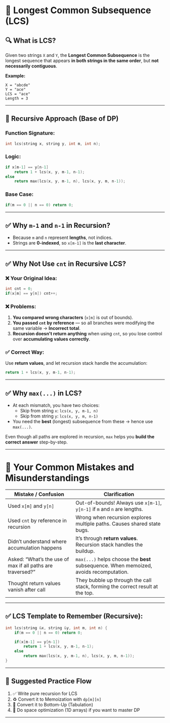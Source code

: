 # 📜 Longest Common Subsequence (LCS) 

## 🔍 What is LCS?

Given two strings `X` and `Y`, the **Longest Common Subsequence** is the longest sequence that appears **in both strings in the same order**, but **not necessarily contiguous**.

**Example:**
```
X = "abcde"
Y = "ace"
LCS = "ace"
Length = 3
```

---

## 🧠 Recursive Approach (Base of DP)

### Function Signature:
```cpp
int lcs(string x, string y, int m, int n);
```

### Logic:
```cpp
if x[m-1] == y[n-1]
    return 1 + lcs(x, y, m-1, n-1);
else
    return max(lcs(x, y, m-1, n), lcs(x, y, m, n-1));
```

### Base Case:
```cpp
if(m == 0 || n == 0) return 0;
```

---

## ✅ Why `m-1` and `n-1` in Recursion?

- Because `m` and `n` represent **lengths**, not indices.
- Strings are **0-indexed**, so `x[m-1]` is the **last character**.

---

## ✅ Why Not Use `cnt` in Recursive LCS?

### ❌ Your Original Idea:
```cpp
int cnt = 0;
if(x[m] == y[n]) cnt++;
```

### ❌ Problems:
1. **You compared wrong characters** (`x[m]` is out of bounds).
2. **You passed `cnt` by reference** — so all branches were modifying the same variable → **Incorrect total**.
3. **Recursion doesn't return anything** when using `cnt`, so you lose control over **accumulating values correctly**.

### ✅ Correct Way:
Use **return values**, and let recursion stack handle the accumulation:
```cpp
return 1 + lcs(x, y, m-1, n-1);
```

---

## ✅ Why `max(...)` in LCS?

- At each mismatch, you have two choices:
  - Skip from string `x`: `lcs(x, y, m-1, n)`
  - Skip from string `y`: `lcs(x, y, m, n-1)`
- You need the **best** (longest) subsequence from these → hence use `max(...)`.

Even though all paths are explored in recursion, `max` helps you **build the correct answer** step-by-step.

---

# 📌 Your Common Mistakes and Misunderstandings

| Mistake / Confusion                            | Clarification                                                                 |
|------------------------------------------------|------------------------------------------------------------------------------|
| Used `x[m]` and `y[n]`                         | Out-of-bounds! Always use `x[m-1]`, `y[n-1]` if `m` and `n` are lengths.     |
| Used `cnt` by reference in recursion           | Wrong when recursion explores multiple paths. Causes shared state bugs.     |
| Didn’t understand where accumulation happens   | It’s through **return values**. Recursion stack handles the buildup.        |
| Asked: “What’s the use of max if all paths are traversed?” | `max(...)` helps choose the **best** subsequence. When memoized, avoids recomputation. |
| Thought return values vanish after call        | They bubble up through the call stack, forming the correct result at the top.|

---

## ✅ LCS Template to Remember (Recursive):

```cpp
int lcs(string &x, string &y, int m, int n) {
    if(m == 0 || n == 0) return 0;

    if(x[m-1] == y[n-1])
        return 1 + lcs(x, y, m-1, n-1);
    else
        return max(lcs(x, y, m-1, n), lcs(x, y, m, n-1));
}
```

---

## 📘 Suggested Practice Flow

1. ✅ Write pure recursion for LCS
2. ♻️ Convert it to Memoization with `dp[m][n]`
3. 📆 Convert it to Bottom-Up (Tabulation)
4. 🧠 Do space optimization (1D arrays) if you want to master DP

---

